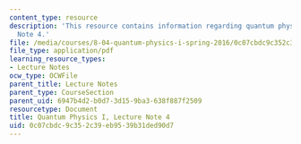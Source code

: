 ```yaml
---
content_type: resource
description: 'This resource contains information regarding quantum physics: Lecture
  Note 4.'
file: /media/courses/8-04-quantum-physics-i-spring-2016/0c07cbdc9c352c39eb9539b31ded90d7_MIT8_04S16_LecNotes4.pdf
file_type: application/pdf
learning_resource_types:
- Lecture Notes
ocw_type: OCWFile
parent_title: Lecture Notes
parent_type: CourseSection
parent_uid: 6947b4d2-b0d7-3d15-9ba3-638f887f2509
resourcetype: Document
title: Quantum Physics I, Lecture Note 4
uid: 0c07cbdc-9c35-2c39-eb95-39b31ded90d7
---
```

